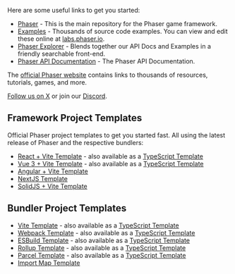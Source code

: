 Here are some useful links to get you started:

* [Phaser](https://github.com/phaserjs/phaser) - This is the main repository for the Phaser game framework.
* [Examples](https://github.com/phaserjs/examples) - Thousands of source code examples. You can view and edit these online at [labs.phaser.io](https://labs.phaser.io).
* [Phaser Explorer](https://explorer.phaser.io) - Blends together our API Docs and Examples in a friendly searchable front-end.
* [Phaser API Documentation](https://newdocs.phaser.io) - The Phaser API Documentation.

The [official Phaser website](https://phaser.io) contains links to thousands of resources, tutorials, games, and more.

[Follow us on X](https://twitter.com/phaser_) or join our [Discord](https://discord.gg/phaser).

## Framework Project Templates

Official Phaser project templates to get you started fast. All using the latest release of Phaser and the respective bundlers:

* [React + Vite Template](https://github.com/phaserjs/template-react) - also available as a [TypeScript Template](https://github.com/phaserjs/template-react-ts)
* [Vue 3 + Vite Template](https://github.com/phaserjs/template-vue) - also available as a [TypeScript Template](https://github.com/phaserjs/template-vue-ts)
* [Angular + Vite Template](https://github.com/phaserjs/template-angular)
* [NextJS Template](https://github.com/phaserjs/template-nextjs)
* [SolidJS + Vite Template](https://github.com/phaserjs/template-solid)

## Bundler Project Templates

* [Vite Template](https://github.com/phaserjs/template-vite) - also available as a [TypeScript Template](https://github.com/phaserjs/template-vite-ts)
* [Webpack Template](https://github.com/phaserjs/template-webpack) - also available as a [TypeScript Template](https://github.com/phaserjs/template-webpack-ts)
* [ESBuild Template](https://github.com/phaserjs/template-esbuild) - also available as a [TypeScript Template](https://github.com/phaserjs/template-esbuild-ts)
* [Rollup Template](https://github.com/phaserjs/template-rollup) - also available as a [TypeScript Template](https://github.com/phaserjs/template-rollup-ts)
* [Parcel Template](https://github.com/phaserjs/template-parcel) - also available as a [TypeScript Template](https://github.com/phaserjs/template-parcel-ts)
* [Import Map Template](https://github.com/phaserjs/template-importmap)

